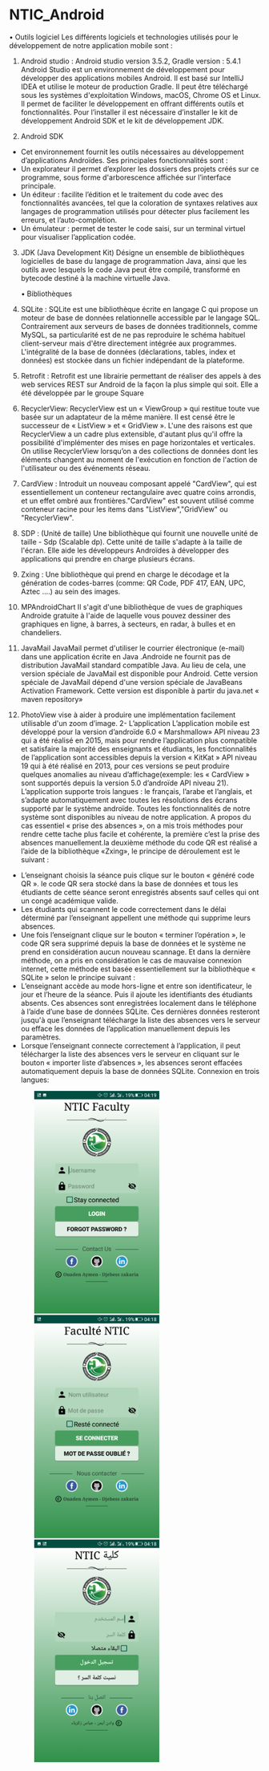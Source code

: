 # NTIC_Android


 • Outils logiciel
 Les différents logiciels et technologies utilisés pour le développement de notre application mobile sont :

1. Android studio : Android studio version 3.5.2, Gradle version : 5.4.1
   Android Studio est un environnement de développement pour développer des applications mobiles Android. Il est basé sur IntelliJ IDEA et utilise le moteur de production Gradle. Il peut être téléchargé sous les systèmes d'exploitation Windows, macOS, Chrome OS et Linux. Il permet de faciliter le développement en offrant différents outils et fonctionnalités. Pour l’installer il est nécessaire d’installer le kit de développement Android SDK et le kit de développement JDK.

2. Android SDK

- Cet environnement fournit les outils nécessaires au développement d’applications Androïdes. Ses principales fonctionnalités sont :
- Un explorateur il permet d’explorer les dossiers des projets créés sur ce programme, sous forme d'arborescence affichée sur l’interface principale.
- Un éditeur : facilite l’édition et le traitement du code avec des fonctionnalités avancées, tel que la coloration de syntaxes relatives aux langages de programmation utilisés pour détecter plus facilement les erreurs, et l’auto-complétion.
- Un émulateur : permet de tester le code saisi, sur un terminal virtuel pour visualiser l’application codée.

3. JDK (Java Development Kit)
   Désigne un ensemble de bibliothèques logicielles de base du langage de programmation Java, ainsi que les outils avec lesquels le code Java peut être compilé, transformé en bytecode destiné à la machine virtuelle Java.

   • Bibliothèques

1. SQLite :
   SQLite est une bibliothèque écrite en langage C qui propose un moteur de base de données relationnelle accessible par le langage SQL. Contrairement aux serveurs de bases de données traditionnels, comme MySQL, sa particularité est de ne pas reproduire le schéma habituel client-serveur mais d'être directement intégrée aux programmes. L'intégralité de la base de données (déclarations, tables, index et données) est stockée dans un fichier indépendant de la plateforme.
1. Retrofit :
   Retrofit est une librairie permettant de réaliser des appels à des web services REST sur Android de la façon la plus simple qui soit. Elle a été développée par le groupe Square
1. RecyclerView:
   RecyclerView est un « ViewGroup » qui restitue toute vue basée sur un adaptateur de la même manière. Il est censé être le successeur de « ListView » et « GridView ». L'une des raisons est que RecyclerView a un cadre plus extensible, d'autant plus qu'il offre la possibilité d'implémenter des mises en page horizontales et verticales. On utilise RecyclerView lorsqu’on a des collections de données dont les éléments changent au moment de l'exécution en fonction de l'action de l'utilisateur ou des événements réseau.
1. CardView :
   Introduit un nouveau composant appelé "CardView", qui est essentiellement un conteneur rectangulaire avec quatre coins arrondis, et un effet ombré aux frontières."CardView" est souvent utilisé comme conteneur racine pour les items dans "ListView","GridView" ou "RecyclerView".
1. SDP : (Unité de taille)
   Une bibliothèque qui fournit une nouvelle unité de taille - Sdp (Scalable dp). Cette unité de taille s'adapte à la taille de l'écran. Elle aide les développeurs Androïdes à développer des applications qui prendre en charge plusieurs écrans.
1. Zxing :
   Une bibliothèque qui prend en charge le décodage et la génération de codes-barres (comme: QR Code, PDF 417, EAN, UPC, Aztec ....) au sein des images.
1. MPAndroidChart
   Il s'agit d'une bibliothèque de vues de graphiques Androide gratuite à l'aide de laquelle vous pouvez dessiner des graphiques en ligne, à barres, à secteurs, en radar, à bulles et en chandeliers.
1. JavaMail
   JavaMail permet d'utiliser le courrier électronique (e-mail) dans une application écrite en Java .Androide ne fournit pas de distribution JavaMail standard compatible Java. Au lieu de cela, une version spéciale de JavaMail est disponible pour Android. Cette version spéciale de JavaMail dépend d'une version spéciale de JavaBeans Activation Framework. Cette version est disponible à partir du java.net « maven repository»
1. PhotoView
   vise à aider à produire une implémentation facilement utilisable d'un zoom d’image.
   2- L’application
   L’application mobile est développé pour la version d’androïde 6.0 « Marshmallow» API niveau 23 qui a été réalisé en 2015, mais pour rendre l’application plus compatible et satisfaire la majorité des enseignants et étudiants, les fonctionnalités de l’application sont accessibles depuis la version « KitKat » API niveau 19 qui à été réalisé en 2013, pour ces versions se peut produire quelques anomalies au niveau d’affichage(exemple: les « CardView » sont supportés depuis la version 5.0 d’androïde API niveau 21). L’application supporte trois langues : le français, l’arabe et l’anglais, et s’adapte automatiquement avec toutes les résolutions des écrans supporté par le système androïde.
   Toutes les fonctionnalités de notre système sont disponibles au niveau de notre application. A propos du cas essentiel « prise des absences », on a mis trois méthodes pour rendre cette tache plus facile et cohérente, la première c’est la prise des absences manuellement.la deuxième méthode du code QR est réalisé a l’aide de la bibliothèque «Zxing», le principe de déroulement est le suivant :

- L’enseignant choisis la séance puis clique sur le bouton « généré code QR ». le code QR sera stocké dans la base de données et tous les étudiants de cette séance seront enregistrés absents sauf celles qui ont un congé académique valide.
- Les étudiants qui scannent le code correctement dans le délai déterminé par l’enseignant appellent une méthode qui supprime leurs absences.
- Une fois l’enseignant clique sur le bouton « terminer l’opération », le code QR sera supprimé depuis la base de données et le système ne prend en considération aucun nouveau scannage.
  Et dans la dernière méthode, on a pris en considération le cas de mauvaise connexion internet, cette méthode est basée essentiellement sur la bibliothèque « SQLite » selon le principe suivant :
- L’enseignant accède au mode hors-ligne et entre son identificateur, le jour et l’heure de la séance. Puis il ajoute les identifiants des étudiants absents. Ces absences sont enregistrées localement dans le téléphone à l’aide d’une base de données SQLite. Ces dernières données resteront jusqu'à que l’enseignant télécharge la liste des absences vers le serveur ou efface les données de l’application manuellement depuis les paramètres.
- Lorsque l’enseignant connecte correctement à l’application, il peut télécharger la liste des absences vers le serveur en cliquant sur le bouton « importer liste d’absences », les absences seront effacées automatiquement depuis la base de données SQLite.
Connexion en trois langues:

<img src="Images/ang.png" width="250" style="margin-left: 50px">  <img src="Images/fr.png" width="250" style="margin-left: 50px"> <img src="Images/ar.png" width="250" style="margin-left: 50px">


